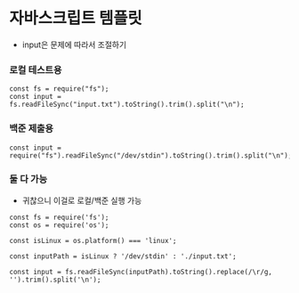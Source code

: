 # 자바스크립트 템플릿

- input은 문제에 따라서 조절하기

### 로컬 테스트용

```
const fs = require("fs");
const input = fs.readFileSync("input.txt").toString().trim().split("\n");
```

### 백준 제출용

```
const input = require("fs").readFileSync("/dev/stdin").toString().trim().split("\n");
```

### 둘 다 가능

- 귀찮으니 이걸로 로컬/백준 실행 가능

```
const fs = require('fs');
const os = require('os');

const isLinux = os.platform() === 'linux';

const inputPath = isLinux ? '/dev/stdin' : './input.txt';

const input = fs.readFileSync(inputPath).toString().replace(/\r/g, '').trim().split('\n');
```
